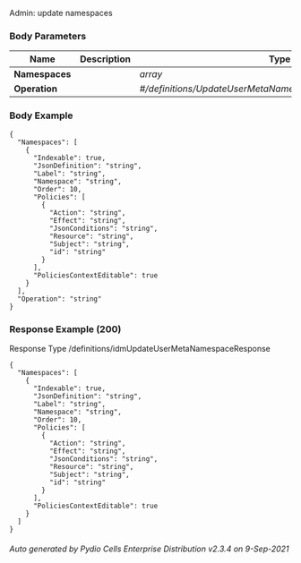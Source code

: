 






 
Admin: update namespaces  


### Body Parameters

Name | Description | Type | Required
---|---|---|---
**Namespaces** |  | _array_ |   
**Operation** |  | _#/definitions/UpdateUserMetaNamespaceRequestUserMetaNsOp_ |   


### Body Example
```
{
  "Namespaces": [
    {
      "Indexable": true,
      "JsonDefinition": "string",
      "Label": "string",
      "Namespace": "string",
      "Order": 10,
      "Policies": [
        {
          "Action": "string",
          "Effect": "string",
          "JsonConditions": "string",
          "Resource": "string",
          "Subject": "string",
          "id": "string"
        }
      ],
      "PoliciesContextEditable": true
    }
  ],
  "Operation": "string"
}
```






### Response Example (200)
Response Type /definitions/idmUpdateUserMetaNamespaceResponse

```
{
  "Namespaces": [
    {
      "Indexable": true,
      "JsonDefinition": "string",
      "Label": "string",
      "Namespace": "string",
      "Order": 10,
      "Policies": [
        {
          "Action": "string",
          "Effect": "string",
          "JsonConditions": "string",
          "Resource": "string",
          "Subject": "string",
          "id": "string"
        }
      ],
      "PoliciesContextEditable": true
    }
  ]
}
```




###### Auto generated by Pydio Cells Enterprise Distribution v2.3.4 on 9-Sep-2021
